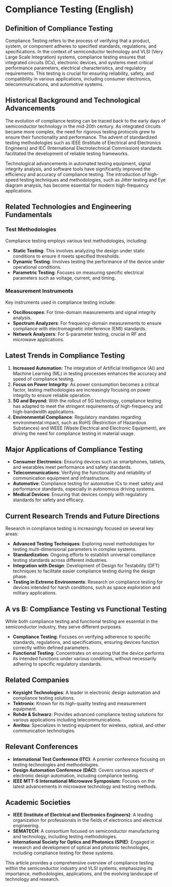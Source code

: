 # Compliance Testing (English)

## Definition of Compliance Testing

Compliance Testing refers to the process of verifying that a product, system, or component adheres to specified standards, regulations, and specifications. In the context of semiconductor technology and VLSI (Very Large Scale Integration) systems, compliance testing ensures that integrated circuits (ICs), electronic devices, and systems meet critical performance parameters, electrical characteristics, and regulatory requirements. This testing is crucial for ensuring reliability, safety, and compatibility in various applications, including consumer electronics, telecommunications, and automotive systems.

## Historical Background and Technological Advancements

The evolution of compliance testing can be traced back to the early days of semiconductor technology in the mid-20th century. As integrated circuits became more complex, the need for rigorous testing protocols grew to ensure their functionality and performance. The advent of standardized testing methodologies such as IEEE (Institute of Electrical and Electronics Engineers) and IEC (International Electrotechnical Commission) standards facilitated the development of reliable testing frameworks.

Technological advancements in automated testing equipment, signal integrity analysis, and software tools have significantly improved the efficiency and accuracy of compliance testing. The introduction of high-speed testing techniques and methodologies, such as Jitter testing and Eye diagram analysis, has become essential for modern high-frequency applications.

## Related Technologies and Engineering Fundamentals

### Test Methodologies

Compliance testing employs various test methodologies, including:

- **Static Testing**: This involves analyzing the design under static conditions to ensure it meets specified thresholds.
- **Dynamic Testing**: Involves testing the performance of the device under operational conditions.
- **Parametric Testing**: Focuses on measuring specific electrical parameters such as voltage, current, and timing.

### Measurement Instruments

Key instruments used in compliance testing include:

- **Oscilloscopes**: For time-domain measurements and signal integrity analysis.
- **Spectrum Analyzers**: For frequency-domain measurements to ensure compliance with electromagnetic interference (EMI) standards.
- **Network Analyzers**: For S-parameter testing, crucial in RF and microwave applications.

## Latest Trends in Compliance Testing

1. **Increased Automation**: The integration of Artificial Intelligence (AI) and Machine Learning (ML) in testing processes enhances the accuracy and speed of compliance testing.
2. **Focus on Power Integrity**: As power consumption becomes a critical factor, testing methodologies are increasingly focusing on power integrity to ensure reliable operation.
3. **5G and Beyond**: With the rollout of 5G technology, compliance testing has adapted to meet the stringent requirements of high-frequency and high-bandwidth applications.
4. **Environmental Compliance**: Regulatory mandates regarding environmental impact, such as RoHS (Restriction of Hazardous Substances) and WEEE (Waste Electrical and Electronic Equipment), are driving the need for compliance testing in material usage.

## Major Applications of Compliance Testing

- **Consumer Electronics**: Ensuring devices such as smartphones, tablets, and wearables meet performance and safety standards.
- **Telecommunications**: Verifying the functionality and reliability of communication equipment and infrastructure.
- **Automotive**: Compliance testing for automotive ICs to meet safety and performance standards, especially in autonomous driving systems.
- **Medical Devices**: Ensuring that devices comply with regulatory standards for safety and efficacy.

## Current Research Trends and Future Directions

Research in compliance testing is increasingly focused on several key areas:

- **Advanced Testing Techniques**: Exploring novel methodologies for testing multi-dimensional parameters in complex systems.
- **Standardization**: Ongoing efforts to establish universal compliance testing standards across different industries.
- **Integration with Design**: Development of Design for Testability (DFT) techniques to facilitate easier compliance testing during the design phase.
- **Testing in Extreme Environments**: Research on compliance testing for devices intended for harsh conditions, such as space exploration and military applications.

## A vs B: Compliance Testing vs Functional Testing

While both compliance testing and functional testing are essential in the semiconductor industry, they serve different purposes. 

- **Compliance Testing**: Focuses on verifying adherence to specific standards, regulations, and specifications, ensuring devices function correctly within defined parameters.
- **Functional Testing**: Concentrates on ensuring that the device performs its intended functions under various conditions, without necessarily adhering to specific regulatory standards.

## Related Companies

- **Keysight Technologies**: A leader in electronic design automation and compliance testing solutions.
- **Tektronix**: Known for its high-quality testing and measurement equipment.
- **Rohde & Schwarz**: Provides advanced compliance testing solutions for various applications including telecommunications.
- **Anritsu**: Specializes in testing equipment for wireless, optical, and other communication technologies.

## Relevant Conferences

- **International Test Conference (ITC)**: A premier conference focusing on testing technologies and methodologies.
- **Design Automation Conference (DAC)**: Covers various aspects of electronic design automation, including compliance testing.
- **IEEE MTT-S International Microwave Symposium**: Focuses on the latest advancements in microwave technology and testing methods.

## Academic Societies

- **IEEE (Institute of Electrical and Electronics Engineers)**: A leading organization for professionals in the fields of electronics and electrical engineering.
- **SEMATECH**: A consortium focused on semiconductor manufacturing and technology, including testing methodologies.
- **International Society for Optics and Photonics (SPIE)**: Engaged in research and development of optical and photonic technologies, including compliance testing for these systems.

This article provides a comprehensive overview of compliance testing within the semiconductor industry and VLSI systems, emphasizing its importance, methodologies, applications, and the evolving landscape of technology and research.
